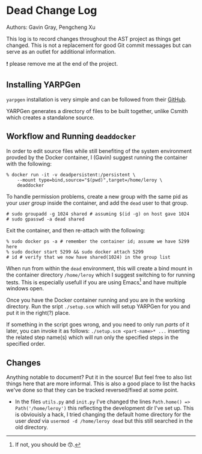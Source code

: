 # Dead Change Log

Authors: Gavin Gray, Pengcheng Xu

This log is to record changes throughout the AST project as things get changed. This is not a replacement for good Git commit messages but can serve as an outlet for additional information.

:exclamation: please remove me at the end of the project.

## Installing YARPGen

`yarpgen` installation is very simple and can be followed from their [GitHub](https://github.com/intel/yarpgen).

YARPGen generates a directory of files to be built together, unlike Csmith which creates a standalone source.

## Workflow and Running `deaddocker`

In order to edit source files while still benefiting of the system environment provded by the Docker container, I (Gavin) suggest running the container with the following:

```console
% docker run -it -v deadpersistent:/persistent \
    --mount type=bind,source="$(pwd)",target=/home/leroy \
    deaddocker
```

To handle permission problems, create a new group with the same pid as your _user group_ inside the container, and add the `dead` user to that group.

```console
# sudo groupadd -g 1024 shared # assuming $(id -g) on host gave 1024
# sudo gpasswd -a dead shared
```

Exit the container, and then re-attach with the following:

```console
% sudo docker ps -a # remember the container id; assume we have 5299 here
% sudo docker start 5299 && sudo docker attach 5299
# id # verify that we now have shared(1024) in the group list
```

When run from within the `dead` environment, this will create a bind mount in the container directory `/home/leroy` which I suggest switching to for running tests. This is especially usefull if you are using Emacs[^1] and have multiple windows open.

Once you have the Docker container running and you are in the working directory. Run the sript `./setup.scm` which will setup YARPGen for you and put it in the right(?) place.

If something in the script goes wrong, and you need to only run *parts* of it later, you can invoke it as follows: `./setup.scm <part-name>* ...` inserting the related step name(s) which will run only the specified steps in the specified order.

## Changes

Anything notable to document? Put it in the source! But feel free to also list things here that
are more informal. This is also a good place to list the hacks we've done so that they can be tracked reversed/fixed at some point.

- In the files `utils.py` and `init.py` I've changed the lines `Path.home() => Path('/home/leroy')` this reflecting the development dir I've set up. This is obviouisly a hack, I tried changing the default home directory for the user *dead* via `usermod -d /home/leroy dead` but this still searched in the old directory.

[^1]: If not, you should be :kissing_smiling_eyes:.
